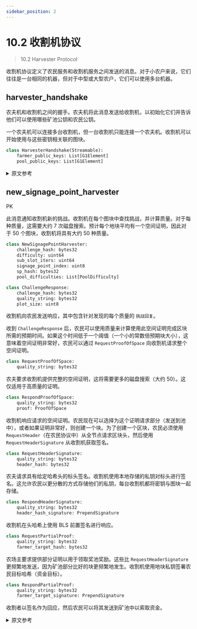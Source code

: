 ```yaml
---
sidebar_position: 2
---
```


# 10.2 收割机协议

> 10.2 Harvester Protocol

收割机协议定义了农民服务和收割机服务之间发送的消息。对于小农户来说，它们往往是一台相同的机器，但对于中型或大型农户，它们可以使用多台机器。

## harvester_handshake

农夫机和收割机之间的握手。农夫机将此消息发送给收割机，以初始化它们并告诉他们可以使用哪些矿池公钥和农民公钥。

一个农夫机可以连接多台收割机，但一台收割机只能连接一个农夫机。收割机可以开始使用与这些密钥相关联的图块。

```python
class HarvesterHandshake(Streamable):
    farmer_public_keys: List[G1Element]
    pool_public_keys: List[G1Element]
```

<details>
<summary>原文参考</summary>

The harvester protocol defines the messages sent between a farmer service and a harvester service. These tend to
be one the same machine for small farmers, but for medium or large farmers they can be in multiple machines.

- ## harvester_handshake

The handshake between farmer and harvester.
A farmer sends this message to harvesters, to initialize them and tell them which
pool public keys and farmer public keys are acceptable to use.

A farmer can be connected to multiple harvesters, but a harvester should only have one farmer connection.
The harvester can start using plots which have these keys associated with them.

```python
class HarvesterHandshake(Streamable):
    farmer_public_keys: List[G1Element]
    pool_public_keys: List[G1Element]
```

</details>

## new_signage_point_harvester

PK

此消息通知收割机新的挑战。收割机在每个图块中查找挑战，并计算质量。对于每种质量，这需要大约 7 次磁盘搜索。预计每个地块平均有一个空间证明，因此对于 50 个图块，收割机将具有大约 50 种质量。

``` python
class NewSignagePointHarvester:
    challenge_hash: bytes32
    difficulty: uint64
    sub_slot_iters: uint64
    signage_point_index: uint8
    sp_hash: bytes32
    pool_difficulties: List[PoolDifficulty]
```


```Python
class ChallengeResponse:
    challenge_hash: bytes32
    quality_string: bytes32
    plot_size: uint8
```

收割机向农民发送响应，其中包含针对发现的每个质量的 `挑战回复`。

收到 `ChallengeResponse` 后，农民可以使用质量来计算使用此空间证明完成区块所需的预期时间。如果这个时间低于一个阈值（一个小的常数倍预期块大小），这意味着空间证明非常好，农民可以通过 `RequestProofOfSpace` 向收割机请求整个空间证明。

```Python
class RequestProofOfSpace:
    quality_string: bytes32
```

农夫要求收割机提供完整的空间证明，这将需要更多的磁盘搜索（大约 50）。这仅适用于高质量的证明。


```Python
class RespondProofOfSpace:
    quality_string: bytes32
    proof: ProofOfSpace
```

收割机响应请求的空间证明。农民现在可以选择为这个证明请求部分（发送到池中），或者如果证明非常好，则创建一个块。为了创建一个区块，农民必须使用 `RequestHeader`（在农民协议中）从全节点请求区块头，然后使用 `RequestHeaderSignature` 从收割机获取签名。


```Python
class RequestHeaderSignature:
    quality_string: bytes32
    header_hash: bytes32
```

农夫请求具有给定哈希头的标头签名。收割机使用本地存储的私钥对标头进行签名。这允许农民以更分散的方式存储他们的私钥，每台收割机都将密钥与图块一起存储。

```Python
class RespondHeaderSignature:
    quality_string: bytes32
    header_hash_signature: PrependSignature
```

收割机在头哈希上使用 BLS 前置签名进行响应。

```Python
class RequestPartialProof:
    quality_string: bytes32
    farmer_target_hash: bytes32
```

农场主要求提供部分证明以用于领取奖池奖励。这些比 `RequestHeaderSignature` 更频繁地发送，因为矿池部分比好的块更频繁地发生。收割机使用地块私钥签署农民目标哈希（资金目标）。

```Python
class RespondPartialProof:
    quality_string: bytes32
    farmer_target_signature: PrependSignature
```

收割者以签名作为回应，然后农民可以将其发送到矿池中以索取资金。

<details>
<summary>原文参考</summary>

- ## new_signage_point_harvester

PK

This message notifies the harvester of a new challenge.
The harvester looks up the challenge in each of the plots, and computes the quality.
This requires around 7 disk seeks for each quality.
Each plot is expected to have one proof of space on average, so for 50 plots, a harvester would have around 50 qualities.

``` python
class NewSignagePointHarvester:
    challenge_hash: bytes32
    difficulty: uint64
    sub_slot_iters: uint64
    signage_point_index: uint8
    sp_hash: bytes32
    pool_difficulties: List[PoolDifficulty]
```


```Python
class ChallengeResponse:
    challenge_hash: bytes32
    quality_string: bytes32
    plot_size: uint8
```
The harvester sends a response to the farmer, with `ChallengeResponse` for each of the qualities found.

After receiving a `ChallengeResponse`, farmers can use the quality to compute the expected time required to finalize a block with this proof of space.
If this time is lower than a threshold (a small constant times expected block size), which means the proof of space is very good, the farmer can request the entire proof of space from the harvester through ```RequestProofOfSpace```.


```Python
class RequestProofOfSpace:
    quality_string: bytes32
```
The farmer requests the entire proof of space from the harvester, which will require more disk seeks (around 50).
This is done only for proofs with high quality.



```Python
class RespondProofOfSpace:
    quality_string: bytes32
    proof: ProofOfSpace
```
The harvester responds with the requested proof of space.
The farmer can now choose to request a partial for this proof (to send to a pool), or if the proof is extremely good, to make a block.
In order to make a block the farmer must request a block header from the full node using `RequestHeader` (which is in the farmer protocol), and then get a signature from the harvester using `RequestHeaderSignature`.


```Python
class RequestHeaderSignature:
    quality_string: bytes32
    header_hash: bytes32
```
The farmer requests a header signature for a header with the given hash.
The harvester signs the header using the locally stored private key.
This allows farmers to store their private keys in a more distributed way, with each harvester machine storing keys along with the plots.


```Python
class RespondHeaderSignature:
    quality_string: bytes32
    header_hash_signature: PrependSignature
```
The harvester responds with a BLS prepend signature on the header hash.


```Python
class RequestPartialProof:
    quality_string: bytes32
    farmer_target_hash: bytes32
```
The farmer requests a partial proof to be used for claiming pool rewards.
These are sent much more often than `RequestHeaderSignature`, since pool partials happen more often than good blocks.
The harvester signs that farmer target hash (target of funds) with the plot private key.


```Python
class RespondPartialProof:
    quality_string: bytes32
    farmer_target_signature: PrependSignature
```
The harvester responds with the signature, which the farmer can then send to the pool to claim funds.

</details>
